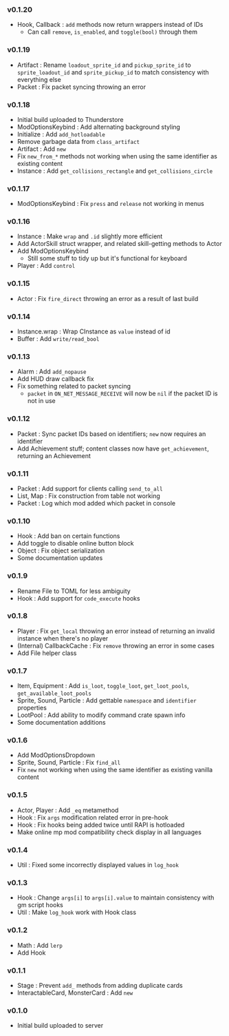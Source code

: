 ### v0.1.20
- Hook, Callback : `add` methods now return wrappers instead of IDs
    - Can call `remove`, `is_enabled`, and `toggle(bool)` through them

### v0.1.19
- Artifact : Rename `loadout_sprite_id` and `pickup_sprite_id` to `sprite_loadout_id` and `sprite_pickup_id` to match consistency with everything else
- Packet : Fix packet syncing throwing an error

### v0.1.18
- Initial build uploaded to Thunderstore
- ModOptionsKeybind : Add alternating background styling
- Initialize : Add `add_hotloadable`
- Remove garbage data from `class_artifact`
- Artifact : Add `new`
- Fix `new_from_*` methods not working when using the same identifier as existing content
- Instance : Add `get_collisions_rectangle` and `get_collisions_circle`

### v0.1.17
- ModOptionsKeybind : Fix `press` and `release` not working in menus

### v0.1.16
- Instance : Make `wrap` and `.id` slightly more efficient
- Add ActorSkill struct wrapper, and related skill-getting methods to Actor
- Add ModOptionsKeybind
    - Still some stuff to tidy up but it's functional for keyboard
- Player : Add `control`

### v0.1.15
- Actor : Fix `fire_direct` throwing an error as a result of last build

### v0.1.14
- Instance.wrap : Wrap CInstance as `value` instead of id
- Buffer : Add `write/read_bool`

### v0.1.13
- Alarm : Add `add_nopause`
- Add HUD draw callback fix
- Fix something related to packet syncing
    - `packet` in `ON_NET_MESSAGE_RECEIVE` will now be `nil` if the packet ID is not in use

### v0.1.12
- Packet : Sync packet IDs based on identifiers; `new` now requires an identifier
- Add Achievement stuff; content classes now have `get_achievement`, returning an Achievement

### v0.1.11
- Packet : Add support for clients calling `send_to_all`
- List, Map : Fix construction from table not working
- Packet : Log which mod added which packet in console

### v0.1.10
- Hook : Add ban on certain functions
- Add toggle to disable online button block
- Object : Fix object serialization
- Some documentation updates

### v0.1.9
- Rename File to TOML for less ambiguity 
- Hook : Add support for `code_execute` hooks

### v0.1.8
- Player : Fix `get_local` throwing an error instead of returning an invalid instance when there's no player
- (Internal) CallbackCache : Fix `remove` throwing an error in some cases
- Add File helper class

### v0.1.7
- Item, Equipment : Add `is_loot`, `toggle_loot`, `get_loot_pools`, `get_available_loot_pools`
- Sprite, Sound, Particle : Add gettable `namespace` and `identifier` properties
- LootPool : Add ability to modify command crate spawn info
- Some documentation additions

### v0.1.6
- Add ModOptionsDropdown
- Sprite, Sound, Particle : Fix `find_all`
- Fix `new` not working when using the same identifier as existing vanilla content

### v0.1.5
- Actor, Player : Add `_eq` metamethod
- Hook : Fix `args` modification related error in pre-hook
- Hook : Fix hooks being added twice until RAPI is hotloaded
- Make online mp mod compatibility check display in all languages

### v0.1.4
- Util : Fixed some incorrectly displayed values in `log_hook`

### v0.1.3
- Hook : Change `args[i]` to `args[i].value` to maintain consistency with gm script hooks
- Util : Make `log_hook` work with Hook class

### v0.1.2
- Math : Add `lerp`
- Add Hook

### v0.1.1
- Stage : Prevent `add_` methods from adding duplicate cards
- InteractableCard, MonsterCard : Add `new`

### v0.1.0
- Initial build uploaded to server